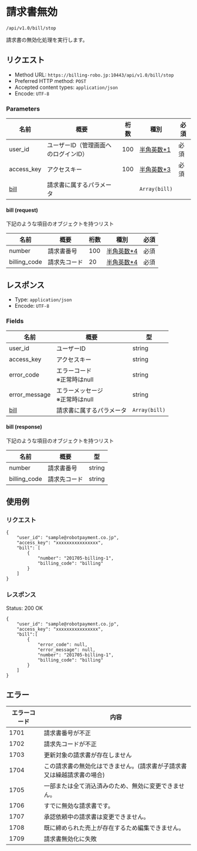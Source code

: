 # 請求書無効

`/api/v1.0/bill/stop`

請求書の無効化処理を実行します。

## リクエスト
- Method URL: `https://billing-robo.jp:10443/api/v1.0/bill/stop`
- Preferred HTTP method: `POST`
- Accepted content types: `application/json`
- Encode: `UTF-8`

### Parameters

| 名前                  | 概要                                 | 桁数 | 種別                               | 必須 |
| --------------------- | ------------------------------------ | ---- | ---------------------------------- | ---- |
| user_id               | ユーザーID（管理画面へのログインID） | 100  | [半角英数\*1](/README.md#種別注釈) | 必須 |
| access_key            | アクセスキー                         | 100  | [半角英数\*3](/README.md#種別注釈) | 必須 |
| [bill](#bill-request) | 請求書に属するパラメータ             |      | `Array(bill)`                      |      |

#### bill (request)

<!-- 要素が多くないものは detail, summaryタグを使わない (なくても見やすくため) -->
下記のような項目のオブジェクトを持つリスト

| 名前         | 概要         | 桁数 | 種別                               | 必須 |
| ------------ | ------------ | ---- | ---------------------------------- | ---- |
| number       | 請求書番号   | 100  | [半角英数\*4](/README.md#種別注釈) | 必須 |
| billing_code | 請求先コード | 20   | [半角英数\*4](/README.md#種別注釈) | 必須 |


## レスポンス

- Type: `application/json`
- Encode: `UTF-8`

### Fields

| 名前                   | 概要                                | 型            |
| ---------------------- | ----------------------------------- | ------------- |
| user_id                | ユーザーID                          | string        |
| access_key             | アクセスキー                        | string        |
| error_code             | エラーコード <br> ※正常時はnull     | string        |
| error_message          | エラーメッセージ <br> ※正常時はnull | string        |
| [bill](#bill-response) | 請求書に属するパラメータ            | `Array(bill)` |

#### bill (response)

<!-- 要素が多くないものは detail, summaryタグを使わない (なくても見やすくため) -->
下記のような項目のオブジェクトを持つリスト

| 名前         | 概要         | 型     |
| ------------ | ------------ | ------ |
| number       | 請求書番号   | string |
| billing_code | 請求先コード | string |


## 使用例

### リクエスト

```
{
    "user_id": "sample@robotpayment.co.jp",
    "access_key": "xxxxxxxxxxxxxxxx",
    "bill": [
        {
            "number": "201705-billing-1",
            "billing_code": "billing"
        }
    ]
}
```

### レスポンス

Status: 200 OK

```
{
    "user_id": "sample@robotpayment.co.jp",
    "access_key": "xxxxxxxxxxxxxxxx",
    "bill":[
        {
            "error_code": null,
            "error_message": null,
            "number": "201705-billing-1",
            "billing_code": "billing"
        }
    ]
}

```

## エラー

| エラーコード | 内容                                                                   |
| ------------ | ---------------------------------------------------------------------- |
| 1701         | 請求書番号が不正                                                       |
| 1702         | 請求先コードが不正                                                     |
| 1703         | 更新対象の請求書が存在しません                                         |
| 1704         | この請求書の無効化はできません。(請求書が子請求書又は繰越請求書の場合) |
| 1705         | 一部または全て消込済みのため、無効に変更できません。                   |
| 1706         | すでに無効な請求書です。                                               |
| 1707         | 承認依頼中の請求書は変更できません。                                   |
| 1708         | 既に締められた売上が存在するため編集できません。                       |
| 1709         | 請求書無効化に失敗                                                     |